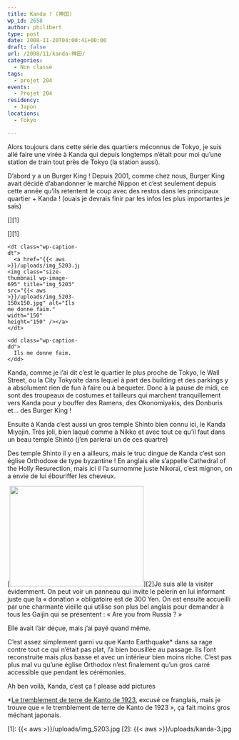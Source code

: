 ```yaml
---
title: Kanda ! (神田)
wp_id: 2658
author: philibert
type: post
date: 2008-11-20T04:00:41+00:00
draft: false
url: /2008/11/kanda-神田/
categories:
  - Non classé
tags:
  - projet 204
events:
  - Projet 204
residency:
  - Japon
locations:
  - Tokyo

---
```

Alors toujours dans cette série des quartiers méconnus de Tokyo, je suis allé faire une virée à Kanda qui depuis longtemps n&rsquo;était pour moi qu&rsquo;une station de train tout près de Tokyo (la station aussi).

D&rsquo;abord y a un Burger King ! Depuis 2001, comme chez nous, Burger King avait décidé d&rsquo;abandonner le marché Nippon et c&rsquo;est seulement depuis cette année qu&rsquo;ils retentent le coup avec des restos dans les principaux quartier + Kanda ! (ouais je devrais finir par les infos les plus importantes je sais)

[][1]

 [][1]

<div class="mceTemp">
  <a href="{{< aws >}}/uploads/img_5203.jpg"></a></p> 
  
  <dl id="attachment_695" class="wp-caption alignleft" style="width: 160px;">
    <a href="{{< aws >}}/uploads/img_5203.jpg"></a></p> 
    
    <dt class="wp-caption-dt">
      <a href="{{< aws >}}/uploads/img_5203.jpg"><img class="size-thumbnail wp-image-695" title="img_5203" src="{{< aws >}}/uploads/img_5203-150x150.jpg" alt="Ils me donne faim." width="150" height="150" /></a>
    </dt>
    
    <dd class="wp-caption-dd">
      Ils me donne faim.
    </dd>
  </dl>
</div>

Kanda, comme je l&rsquo;ai dit c&rsquo;est le quartier le plus proche de Tokyo, le Wall Street, ou la City Tokyoïte dans lequel à part des building et des parkings y a absolument rien de fun à faire ou à bequeter. Donc à la pause de midi, ce sont des troupeaux de costumes et tailleurs qui marchent tranquillement vers Kanda pour y bouffer des Ramens, des Okonomiyakis, des Donburis et&#8230; des Burger King !

Ensuite à Kanda c&rsquo;est aussi un gros temple Shinto bien connu ici, le Kanda Miyojin. Très joli, bien laqué comme à Nikko et avec tout ce qu&rsquo;il faut dans un beau temple Shinto (j&rsquo;en parlerai un de ces quartre)

Des temple Shinto il y en a ailleurs, mais le truc dingue de Kanda c&rsquo;est son église Orthodoxe de type byzantine ! En anglais elle s&rsquo;appelle Cathedral of the Holly Resurection, mais ici il l&rsquo;a surnomme juste Nikoraï, c&rsquo;est mignon, on a envie de lui ébouriffer les cheveux.

[<img class="alignright size-medium wp-image-696" title="kanda-3" src="{{< aws >}}/uploads/kanda-3-300x225.jpg" alt="" width="300" height="225" />][2]Je suis allé la visiter évidemment. On peut voir un panneau qui invite le pèlerin en lui informant juste que la « donation » obligatoire est de 300 Yen. On est ensuite accueilli par une charmante vieille qui utilise son plus bel anglais pour demander à tous les Gaijin qui se présentent : « Are you from Russia ? »
  
Elle avait l&rsquo;air déçue, mais j&rsquo;ai payé quand même.
  
C&rsquo;est assez simplement garni vu que Kanto Earthquake* dans sa rage contre tout ce qui n&rsquo;était pas plat, l&rsquo;a bien bousillée au passage. Ils l&rsquo;ont reconstruite mais plus basse et avec un intérieur bien moins riche. C&rsquo;est pas plus mal vu qu&rsquo;une église Orthodox n&rsquo;est finalement qu&rsquo;un gros carré accessible que pendant les cérémonies.

Ah ben voilà, Kanda, c&rsquo;est ça ! please add pictures 

*<a title="Kanto !" href="https://fr.wikipedia.org/wiki/Tremblement_de_terre_de_Kantō_de_1923" target="_blank">Le tremblement de terre de Kanto de 1923</a>, excusé ce franglais, mais je trouve que « le tremblement de terre de Kanto de 1923 », ça fait moins gros méchant japonais.

 [1]: {{< aws >}}/uploads/img_5203.jpg
 [2]: {{< aws >}}/uploads/kanda-3.jpg